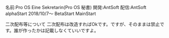 名前:Pro OS Eine Sekretarin(Pro OS 秘書)
開発:AntSoft
配信:AntSoft
alphaStart 2018/10/7～
BetaStart
MainStart

二次配布等について
二次配布は改造すればOkです。ですが、そのままは禁止です。誰が作ったかは記載しなくていいですよ。

